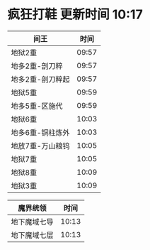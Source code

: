 # 疯狂打鞋 更新时间 10:17

| 间王   | 时间    |
|--------|-------|
| 地狱2重 | 09:57 |
| 地多2重-剖刀粹 | 09:57 |
| 地多2重-剖刀粹起 | 09:57 |
| 地狱5重 | 09:59 |
| 地多5重-区施代 | 09:59 |
| 地狱6重 | 10:03 |
| 地多6重-铜柱炼外 | 10:03 |
| 地放7重-万山粮钨 | 10:05 |
| 地狱7重 | 10:05 |
| 地狱8重 | 10:09 |
| 地狱3重 | 10:09 |

| 魔界统领   | 时间    |
|--------|-------|
| 地下魔域七导 | 10:13 |
| 地下魔域七层 | 10:13 |
